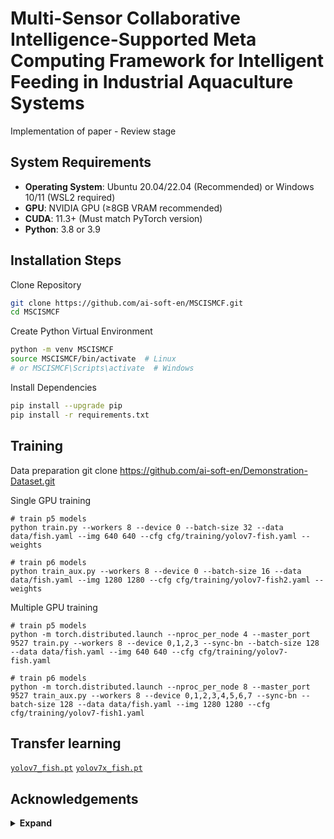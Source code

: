 # Multi-Sensor Collaborative Intelligence-Supported Meta Computing Framework for Intelligent Feeding in Industrial Aquaculture Systems

Implementation of paper - Review stage


## System Requirements
- **Operating System**: Ubuntu 20.04/22.04 (Recommended) or Windows 10/11 (WSL2 required)
- **GPU**: NVIDIA GPU (≥8GB VRAM recommended)
- **CUDA**: 11.3+ (Must match PyTorch version)
- **Python**: 3.8 or 3.9

## Installation Steps

  Clone Repository
```bash
git clone https://github.com/ai-soft-en/MSCISMCF.git
cd MSCISMCF
```

  Create Python Virtual Environment
```bash
python -m venv MSCISMCF
source MSCISMCF/bin/activate  # Linux
# or MSCISMCF\Scripts\activate  # Windows
```

  Install Dependencies
```bash
pip install --upgrade pip
pip install -r requirements.txt
```


## Training

Data preparation
git clone https://github.com/ai-soft-en/Demonstration-Dataset.git


Single GPU training

``` shell
# train p5 models
python train.py --workers 8 --device 0 --batch-size 32 --data data/fish.yaml --img 640 640 --cfg cfg/training/yolov7-fish.yaml --weights

# train p6 models
python train_aux.py --workers 8 --device 0 --batch-size 16 --data data/fish.yaml --img 1280 1280 --cfg cfg/training/yolov7-fish2.yaml --weights 
```

Multiple GPU training

``` shell
# train p5 models
python -m torch.distributed.launch --nproc_per_node 4 --master_port 9527 train.py --workers 8 --device 0,1,2,3 --sync-bn --batch-size 128 --data data/fish.yaml --img 640 640 --cfg cfg/training/yolov7-fish.yaml

# train p6 models
python -m torch.distributed.launch --nproc_per_node 8 --master_port 9527 train_aux.py --workers 8 --device 0,1,2,3,4,5,6,7 --sync-bn --batch-size 128 --data data/fish.yaml --img 1280 1280 --cfg cfg/training/yolov7-fish1.yaml
```

## Transfer learning

[`yolov7_fish.pt`](https://github.com/) [`yolov7x_fish.pt`](https://github.com/)



## Acknowledgements

<details><summary> <b>Expand</b> </summary>
  
* [https://github.com/WongKinYiu/yolov7](https://github.com/WongKinYiu/yolov7)
  
</details>
